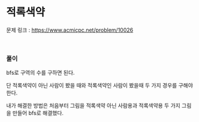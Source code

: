 적록색약
===

문제 링크 : https://www.acmicpc.net/problem/10026

<br>

### 풀이

bfs로 구역의 수를 구하면 된다.

단 적록색약이 아닌 사람이 봤을 때와 적록색약인 사람이 봤을때 두 가지 경우를 구해야한다.

내가 해결한 방법은 처음부터 그림을 적록색약 아닌 사람용과 적록색약용 두 가지 그림을 만들어 bfs로 해결했다.